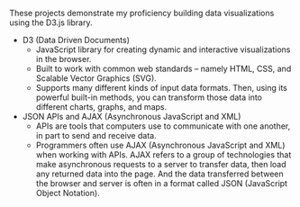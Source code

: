 These projects demonstrate my proficiency building data visualizations using the D3.js library.

- D3 (Data Driven Documents)
  * JavaScript library for creating dynamic and interactive visualizations in the browser.
  * Built to work with common web standards – namely HTML, CSS, and Scalable Vector Graphics (SVG). 
  * Supports many different kinds of input data formats. Then, using its powerful built-in methods, you can transform those data into different charts, graphs, and maps.
- JSON APIs and AJAX (Asynchronous JavaScript and XML)
  * APIs are tools that computers use to communicate with one another, in part to send and receive data.
  * Programmers often use AJAX (Asynchronous JavaScript and XML) when working with APIs. AJAX refers to a group of technologies that make asynchronous requests to a server to transfer data, then load any returned data into the page. And the data transferred between the browser and server is often in a format called JSON (JavaScript Object Notation).
